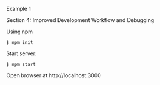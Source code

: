 Example 1

Section 4: Improved Development Workflow and Debugging

Using npm

    $ npm init

Start server:

    $ npm start


Open browser at http://localhost:3000
